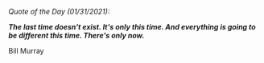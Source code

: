 *Quote of the Day (01/31/2021):*

_**The last time doesn't exist. It's only this time. And everything is going to be different this time. There's only now.**_

Bill Murray